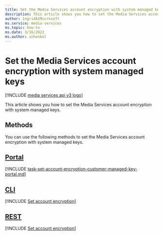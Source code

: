 ```yaml
---
title: Set the Media Services account encryption with system managed keys
description: This article shows you how to set the Media Services account encryption with system managed keys.
author: IngridAtMicrosoft
ms.service: media-services
ms.topic: how-to
ms.date: 3/16/2022
ms.author: inhenkel
---
```


# Set the Media Services account encryption with system managed keys

[!INCLUDE [media services api v3 logo](./includes/v3-hr.md)]

This article shows you how to set the Media Services account encryption with system managed keys.

## Methods

You can use the following methods to set the Media Services account encryption with system managed keys.

## [Portal](#tab/portal/)

[!INCLUDE [task-set-account-encryption-customer-managed-key-portal.md](./includes/task-set-account-encryption-system-managed-key-portal.md)]

## [CLI](#tab/cli/)

[!INCLUDE [Set account encryption](./includes/task-set-account-encryption-system-managed-key-cli.md)]

## [REST](#tab/rest/)

[!INCLUDE [Set account encryption](./includes/task-set-account-encryption-rest.md)]
